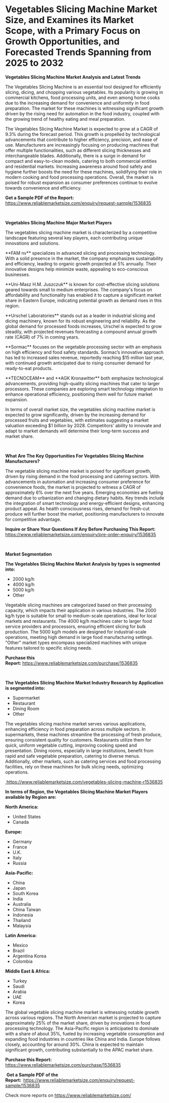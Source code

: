 <p><h1>Vegetables Slicing Machine Market Size, and Examines its Market Scope, with a Primary Focus on Growth Opportunities, and Forecasted Trends Spanning from 2025 to 2032</h1></p><p><strong>Vegetables Slicing Machine Market Analysis and Latest Trends</strong></p>
<p><p>The Vegetables Slicing Machine is an essential tool designed for efficiently slicing, dicing, and chopping various vegetables. Its popularity is growing in commercial kitchens, food processing units, and even among home cooks due to the increasing demand for convenience and uniformity in food preparation. The market for these machines is witnessing significant growth driven by the rising need for automation in the food industry, coupled with the growing trend of healthy eating and meal preparation.</p><p>The Vegetables Slicing Machine Market is expected to grow at a CAGR of 9.3% during the forecast period. This growth is propelled by technological advancements that contribute to higher efficiency, precision, and ease of use. Manufacturers are increasingly focusing on producing machines that offer multiple functionalities, such as different slicing thicknesses and interchangeable blades. Additionally, there is a surge in demand for compact and easy-to-clean models, catering to both commercial entities and residential markets. Increasing awareness around food safety and hygiene further boosts the need for these machines, solidifying their role in modern cooking and food processing operations. Overall, the market is poised for robust expansion as consumer preferences continue to evolve towards convenience and efficiency.</p></p>
<p><strong>Get a Sample PDF of the Report:&nbsp;</strong> <a href="https://www.reliablemarketsize.com/enquiry/request-sample/1536835?utm_campaign=2593&utm_medium=2&utm_source=Github&utm_content=ia&utm_term=27022025&utm_id=vegetables-slicing-machine">https://www.reliablemarketsize.com/enquiry/request-sample/1536835</a></p>
<p>&nbsp;</p>
<p><strong>Vegetables Slicing Machine Major Market Players</strong></p>
<p><p>The vegetables slicing machine market is characterized by a competitive landscape featuring several key players, each contributing unique innovations and solutions.</p><p>**FAM nv** specializes in advanced slicing and processing technology. With a solid presence in the market, the company emphasizes sustainability and efficiency, leading to organic growth projected at 5% annually. Their innovative designs help minimize waste, appealing to eco-conscious businesses.</p><p>**Uni-Masz H.M. Juszczuk** is known for cost-effective slicing solutions geared towards small to medium enterprises. The company's focus on affordability and functionality has enabled it to capture a significant market share in Eastern Europe, indicating potential growth as demand rises in this region.</p><p>**Urschel Laboratories** stands out as a leader in industrial slicing and dicing machinery, known for its robust engineering and reliability. As the global demand for processed foods increases, Urschel is expected to grow steadily, with projected revenues forecasting a compound annual growth rate (CAGR) of 7% in coming years.</p><p>**Sormac** focuses on the vegetable processing sector with an emphasis on high efficiency and food safety standards. Sormac’s innovative approach has led to increased sales revenue, reportedly reaching $15 million last year, with continued growth anticipated due to rising consumer demand for ready-to-eat products.</p><p>**TECNOCEAM** and **AGK Kronawitter** both emphasize technological advancements, providing high-quality slicing machines that cater to larger processors. These companies are exploring smart technology integration to enhance operational efficiency, positioning them well for future market expansion.</p><p>In terms of overall market size, the vegetables slicing machine market is expected to grow significantly, driven by the increasing demand for processed fruits and vegetables, with estimates suggesting a market valuation exceeding $1 billion by 2028. Competitors' ability to innovate and adapt to market demands will determine their long-term success and market share.</p></p>
<p>&nbsp;</p>
<p><strong>What Are The Key Opportunities For Vegetables Slicing Machine Manufacturers?</strong></p>
<p><p>The vegetable slicing machine market is poised for significant growth, driven by rising demand in the food processing and catering sectors. With advancements in automation and increasing consumer preference for convenience foods, the market is projected to witness a CAGR of approximately 6% over the next five years. Emerging economies are fueling demand due to urbanization and changing dietary habits. Key trends include the integration of smart technology and energy-efficient designs, enhancing product appeal. As health consciousness rises, demand for fresh-cut produce will further boost the market, positioning manufacturers to innovate for competitive advantage.</p></p>
<p><strong>Inquire or Share Your Questions If Any Before Purchasing This Report:</strong> <a href="https://www.reliablemarketsize.com/enquiry/pre-order-enquiry/1536835?utm_campaign=2593&utm_medium=2&utm_source=Github&utm_content=ia&utm_term=27022025&utm_id=vegetables-slicing-machine">https://www.reliablemarketsize.com/enquiry/pre-order-enquiry/1536835</a></p>
<p>&nbsp;</p>
<p><strong>Market Segmentation</strong></p>
<p><strong>The Vegetables Slicing Machine Market Analysis by types is segmented into:</strong></p>
<p><ul><li>2000 kg/h</li><li>4000 kg/h</li><li>5000 kg/h</li><li>Other</li></ul></p>
<p><p>Vegetable slicing machines are categorized based on their processing capacity, which impacts their application in various industries. The 2000 kg/h type is suitable for small to medium-scale operations, ideal for local markets and restaurants. The 4000 kg/h machines cater to larger food service providers and processors, ensuring efficient slicing for bulk production. The 5000 kg/h models are designed for industrial-scale operations, meeting high demand in large food manufacturing settings. "Other" market types encompass specialized machines with unique features tailored to specific slicing needs.</p></p>
<p><strong>Purchase this Report:&nbsp;</strong><a href="https://www.reliablemarketsize.com/purchase/1536835?utm_campaign=2593&utm_medium=2&utm_source=Github&utm_content=ia&utm_term=27022025&utm_id=vegetables-slicing-machine">https://www.reliablemarketsize.com/purchase/1536835</a></p>
<p>&nbsp;</p>
<p><strong>The Vegetables Slicing Machine Market Industry Research by Application is segmented into:</strong></p>
<p><ul><li>Supermarket</li><li>Restaurant</li><li>Dining Room</li><li>Other</li></ul></p>
<p><p>The vegetables slicing machine market serves various applications, enhancing efficiency in food preparation across multiple sectors. In supermarkets, these machines streamline the processing of fresh produce, ensuring consistent quality for customers. Restaurants utilize them for quick, uniform vegetable cutting, improving cooking speed and presentation. Dining rooms, especially in large institutions, benefit from rapid and safe vegetable preparation, catering to diverse menus. Additionally, other markets, such as catering services and food processing facilities, rely on these machines for bulk slicing needs, optimizing operations.</p></p>
<p><a href="https://www.reliablemarketsize.com/vegetables-slicing-machine-r1536835?utm_campaign=2593&utm_medium=2&utm_source=Github&utm_content=ia&utm_term=27022025&utm_id=vegetables-slicing-machine">&nbsp;https://www.reliablemarketsize.com/vegetables-slicing-machine-r1536835</a></p>
<p><strong>In terms of Region, the Vegetables Slicing Machine Market Players available by Region are:</strong></p>
<p>
    <p> <strong> North America: </strong>
        <ul>
            <li>United States</li>
            <li>Canada</li>
        </ul>
        </p> 
    <p> <strong> Europe: </strong>
        <ul>
            <li>Germany</li>
            <li>France</li>
            <li>U.K.</li>
            <li>Italy</li>
            <li>Russia</li>
        </ul>
        </p> 
    <p> <strong> Asia-Pacific: </strong>
        <ul>
            <li>China</li>
            <li>Japan</li>
            <li>South Korea</li>
            <li>India</li>
            <li>Australia</li>
            <li>China Taiwan</li>
            <li>Indonesia</li>
            <li>Thailand</li>
            <li>Malaysia</li>
        </ul>
        </p> 
    <p> <strong> Latin America: </strong>
        <ul>
            <li>Mexico</li>
            <li>Brazil</li>
            <li>Argentina Korea</li>
            <li>Colombia</li>
        </ul>
        </p> 
    <p> <strong> Middle East & Africa: </strong>
        <ul>
            <li>Turkey</li>
            <li>Saudi</li>
            <li>Arabia</li>
            <li>UAE</li>
            <li>Korea</li>
        </ul>
    </p>
    </p>
<p><p>The global vegetable slicing machine market is witnessing notable growth across various regions. The North American market is projected to capture approximately 25% of the market share, driven by innovations in food processing technology. The Asia-Pacific region is anticipated to dominate with a share of about 35%, fueled by increasing vegetable consumption and expanding food industries in countries like China and India. Europe follows closely, accounting for around 30%. China is expected to maintain significant growth, contributing substantially to the APAC market share.</p></p>
<p><strong>Purchase this Report: </strong><a href="https://www.reliablemarketsize.com/purchase/1536835?utm_campaign=2593&utm_medium=2&utm_source=Github&utm_content=ia&utm_term=27022025&utm_id=vegetables-slicing-machine">https://www.reliablemarketsize.com/purchase/1536835</a></p>
<p>&nbsp;<strong>Get a Sample PDF of the Report:&nbsp;&nbsp;</strong><a href="https://www.reliablemarketsize.com/enquiry/request-sample/1536835?utm_campaign=2593&utm_medium=2&utm_source=Github&utm_content=ia&utm_term=27022025&utm_id=vegetables-slicing-machine">https://www.reliablemarketsize.com/enquiry/request-sample/1536835</a></p>
<p><strong></strong></p>
<p>Check more reports on <a href="https://www.reliablemarketsize.com/?utm_campaign=2593&utm_medium=2&utm_source=Github&utm_content=ia&utm_term=27022025&utm_id=vegetables-slicing-machine">https://www.reliablemarketsize.com/</a></p>
